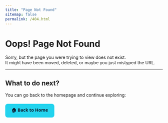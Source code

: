 ```yaml
---
title: "Page Not Found"
sitemap: false
permalink: /404.html
---
```


# Oops! Page Not Found

Sorry, but the page you were trying to view does not exist.  
It might have been moved, deleted, or maybe you just mistyped the URL.

---

## What to do next?

You can go back to the homepage and continue exploring:

<p style="margin-top: 20px;">
  <a href="/" style="
      display: inline-block;
      background-color: #22d3ee;
      color: #0f172a;
      padding: 10px 20px;
      border-radius: 8px;
      text-decoration: none;
      font-weight: bold;
      font-family: system-ui, sans-serif;
  ">🏠 Back to Home</a>
</p>
